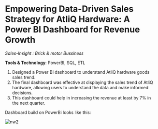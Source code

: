 # Empowering Data-Driven Sales Strategy for AtliQ Hardware: A Power BI Dashboard for Revenue Growth
_Sales-Insight : Brick & motor Bussiness_

**Tools & Technology**: PowerBI, SQL, ETL

1. Designed a Power BI dashboard to understand AtliQ hardware goods sales trend.
2. The final dashboard was effective at displaying the sales trend of AtliQ hardware, allowing users to understand the data and make informed decisions.
3. This dashboard could help in increasing the revenue at least by 7% in the next quarter.

Dashboard build on PowerBi looks like this:


![nw2](https://github.com/user-attachments/assets/f7e9ec7b-b458-4f78-aeb0-1585abccbcd7)





